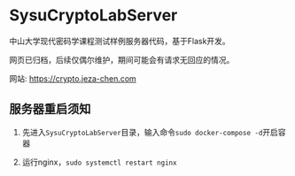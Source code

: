 # SysuCryptoLabServer
中山大学现代密码学课程测试样例服务器代码，基于Flask开发。

网页已归档，后续仅偶尔维护，期间可能会有请求无回应的情况。

网站: https://crypto.jeza-chen.com

## 服务器重启须知

1. 先进入`SysuCryptoLabServer`目录，输入命令`sudo docker-compose -d`开启容器

2. 运行nginx，`sudo systemctl restart nginx`
